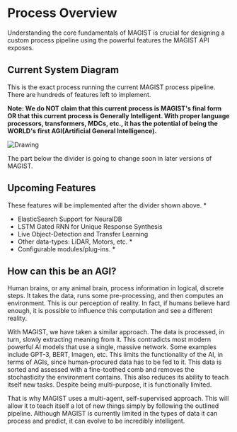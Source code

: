 # Process Overview

Understanding the core fundamentals of MAGIST is crucial for designing a custom process pipeline using the powerful features the MAGIST API exposes.

## Current System Diagram

This is the exact process running the current MAGIST process pipeline. There are hundreds of features left to implement.

**Note: We do NOT claim that this current process is MAGIST's final form OR that this current process is Generally Intelligent. With proper language processors, transformers, MDCs, etc., it has the potential of being the WORLD's first AGI(Artificial General Intelligence).**

![Drawing](https://user-images.githubusercontent.com/85193239/181053356-e5b2199d-0761-4a01-8b59-3968be98799d.png)


The part below the divider is going to change soon in later versions of MAGIST.

## Upcoming Features

These features will be implemented after the divider shown above. *

* ElasticSearch Support for NeuralDB
* LSTM Gated RNN for Unique Response Synthesis
* Live Object-Detection and Transfer Learning
* Other data-types: LiDAR, Motors, etc. *
* Configurable modules/plug-ins. *

## How can this be an AGI?

Human brains, or any animal brain, process information in logical, discrete steps. It takes the data, runs some pre-processing, and then computes an environment. This is our perception of reality. In fact, if humans believe hard enough, it is possible to influence this computation and see a different reality.

With MAGIST, we have taken a similar approach. The data is processed, in turn, slowly extracting meaning from it. This contradicts most modern powerful AI models that use a single, massive network. Some examples include GPT-3, BERT, Imagen, etc. This limits the functionality of the AI, in terms of AGIs, since human-procured data has to be fed to it. This data is sorted and assessed with a fine-toothed comb and removes the stochasticity the environment contains. This also reduces its ability to teach itself new tasks. Despite being multi-purpose, it is functionally limited.

That is why MAGIST uses a multi-agent, self-supervised approach. This will allow it to teach itself a lot of new things simply by following the outlined pipeline. Although MAGIST is currently limited in the types of data it can process and predict, it can evolve to be incredibly intelligent. 
